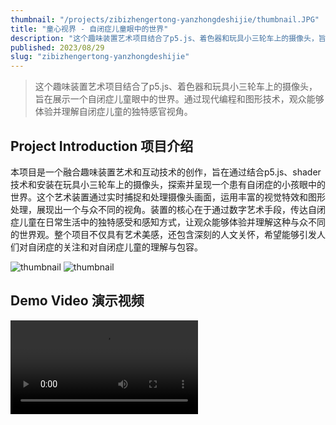 ```yaml
---
thumbnail: "/projects/zibizhengertong-yanzhongdeshijie/thumbnail.JPG"
title: "童心视界 - 自闭症儿童眼中的世界"
description: "这个趣味装置艺术项目结合了p5.js、着色器和玩具小三轮车上的摄像头，旨在展示一个自闭症儿童眼中的世界。通过现代编程和图形技术，观众能够体验并理解自闭症儿童的独特感官视角。"
published: 2023/08/29
slug: "zibizhengertong-yanzhongdeshijie"
---
```


> 这个趣味装置艺术项目结合了p5.js、着色器和玩具小三轮车上的摄像头，旨在展示一个自闭症儿童眼中的世界。通过现代编程和图形技术，观众能够体验并理解自闭症儿童的独特感官视角。

## Project Introduction 项目介绍
本项目是一个融合趣味装置艺术和互动技术的创作，旨在通过结合p5.js、shader技术和安装在玩具小三轮车上的摄像头，探索并呈现一个患有自闭症的小孩眼中的世界。这个艺术装置通过实时捕捉和处理摄像头画面，运用丰富的视觉特效和图形处理，展现出一个与众不同的视角。装置的核心在于通过数字艺术手段，传达自闭症儿童在日常生活中的独特感受和感知方式，让观众能够体验并理解这种与众不同的世界观。整个项目不仅具有艺术美感，还包含深刻的人文关怀，希望能够引发人们对自闭症的关注和对自闭症儿童的理解与包容。

![thumbnail](/projects/zibizhengertong-yanzhongdeshijie/thumbnail.JPG "thumbnail")
![thumbnail](/projects/zibizhengertong-yanzhongdeshijie/1.JPG "thumbnail")
 
## Demo Video 演示视频
<video src="/projects/zibizhengertong-yanzhongdeshijie/video1.mp4" controls></video>